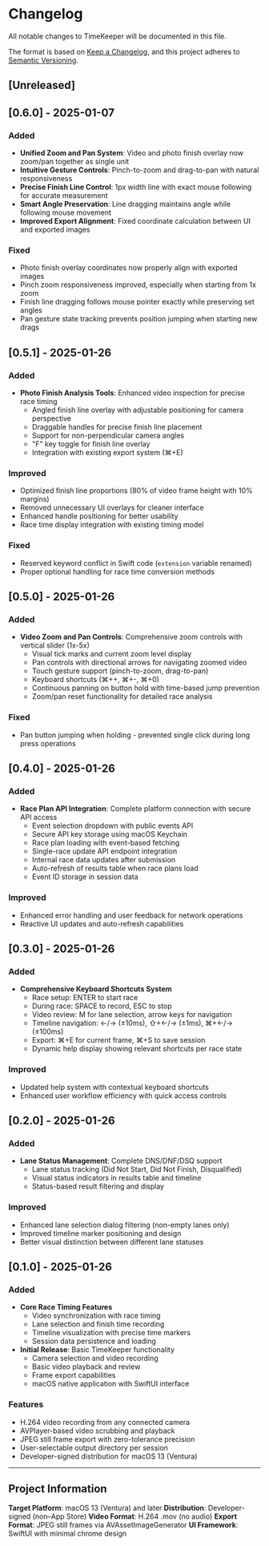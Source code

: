 # Changelog

All notable changes to TimeKeeper will be documented in this file.

The format is based on [Keep a Changelog](https://keepachangelog.com/en/1.0.0/),
and this project adheres to [Semantic Versioning](https://semver.org/spec/v2.0.0.html).

## [Unreleased]

## [0.6.0] - 2025-01-07

### Added
- **Unified Zoom and Pan System**: Video and photo finish overlay now zoom/pan together as single unit
- **Intuitive Gesture Controls**: Pinch-to-zoom and drag-to-pan with natural responsiveness
- **Precise Finish Line Control**: 1px width line with exact mouse following for accurate measurement
- **Smart Angle Preservation**: Line dragging maintains angle while following mouse movement
- **Improved Export Alignment**: Fixed coordinate calculation between UI and exported images

### Fixed
- Photo finish overlay coordinates now properly align with exported images
- Pinch zoom responsiveness improved, especially when starting from 1x zoom
- Finish line dragging follows mouse pointer exactly while preserving set angles
- Pan gesture state tracking prevents position jumping when starting new drags

## [0.5.1] - 2025-01-26

### Added
- **Photo Finish Analysis Tools**: Enhanced video inspection for precise race timing
  - Angled finish line overlay with adjustable positioning for camera perspective
  - Draggable handles for precise finish line placement
  - Support for non-perpendicular camera angles
  - "F" key toggle for finish line overlay
  - Integration with existing export system (⌘+E)

### Improved
- Optimized finish line proportions (80% of video frame height with 10% margins)
- Removed unnecessary UI overlays for cleaner interface
- Enhanced handle positioning for better usability
- Race time display integration with existing timing model

### Fixed
- Reserved keyword conflict in Swift code (`extension` variable renamed)
- Proper optional handling for race time conversion methods

## [0.5.0] - 2025-01-26

### Added
- **Video Zoom and Pan Controls**: Comprehensive zoom controls with vertical slider (1x-5x)
  - Visual tick marks and current zoom level display
  - Pan controls with directional arrows for navigating zoomed video
  - Touch gesture support (pinch-to-zoom, drag-to-pan)
  - Keyboard shortcuts (⌘++, ⌘+-, ⌘+0)
  - Continuous panning on button hold with time-based jump prevention
  - Zoom/pan reset functionality for detailed race analysis

### Fixed
- Pan button jumping when holding - prevented single click during long press operations

## [0.4.0] - 2025-01-26

### Added
- **Race Plan API Integration**: Complete platform connection with secure API access
  - Event selection dropdown with public events API
  - Secure API key storage using macOS Keychain
  - Race plan loading with event-based fetching
  - Single-race update API endpoint integration
  - Internal race data updates after submission
  - Auto-refresh of results table when race plans load
  - Event ID storage in session data

### Improved
- Enhanced error handling and user feedback for network operations
- Reactive UI updates and auto-refresh capabilities

## [0.3.0] - 2025-01-26

### Added
- **Comprehensive Keyboard Shortcuts System**
  - Race setup: ENTER to start race
  - During race: SPACE to record, ESC to stop
  - Video review: M for lane selection, arrow keys for navigation
  - Timeline navigation: ←/→ (±10ms), ⇧+←/→ (±1ms), ⌘+←/→ (±100ms)
  - Export: ⌘+E for current frame, ⌘+S to save session
  - Dynamic help display showing relevant shortcuts per race state

### Improved
- Updated help system with contextual keyboard shortcuts
- Enhanced user workflow efficiency with quick access controls

## [0.2.0] - 2025-01-26

### Added
- **Lane Status Management**: Complete DNS/DNF/DSQ support
  - Lane status tracking (Did Not Start, Did Not Finish, Disqualified)
  - Visual status indicators in results table and timeline
  - Status-based result filtering and display

### Improved
- Enhanced lane selection dialog filtering (non-empty lanes only)
- Improved timeline marker positioning and design
- Better visual distinction between different lane statuses

## [0.1.0] - 2025-01-26

### Added
- **Core Race Timing Features**
  - Video synchronization with race timing
  - Lane selection and finish time recording
  - Timeline visualization with precise time markers
  - Session data persistence and loading
- **Initial Release**: Basic TimeKeeper functionality
  - Camera selection and video recording
  - Basic video playback and review
  - Frame export capabilities
  - macOS native application with SwiftUI interface

### Features
- H.264 video recording from any connected camera
- AVPlayer-based video scrubbing and playback
- JPEG still frame export with zero-tolerance precision
- User-selectable output directory per session
- Developer-signed distribution for macOS 13 (Ventura)

---

## Project Information

**Target Platform**: macOS 13 (Ventura) and later
**Distribution**: Developer-signed (non–App Store)
**Video Format**: H.264 .mov (no audio)
**Export Format**: JPEG still frames via AVAssetImageGenerator
**UI Framework**: SwiftUI with minimal chrome design